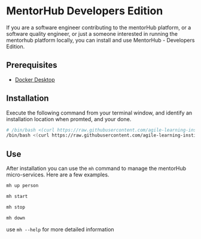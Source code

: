 # MentorHub Developers Edition

If you are a software engineer contributing to the mentorHub platform, or a software quality engineer, or just a someone interested in running the mentorhub platform locally, you can install and use MentorHub - Developers Edition.

## Prerequisites

- [Docker Desktop](https://www.docker.com/products/docker-desktop/)

## Installation

Execute the following command from your terminal window, and identify an installation location when promted, and your done.

```bash
# /bin/bash <(curl https://raw.githubusercontent.com/agile-learning-institute/mentorHub/main/mentorHub-developer-edition/install)
/bin/bash <(curl https://raw.githubusercontent.com/agile-learning-institute/mentorHub/mentorhub-developers-edition/mentorHub-developer-edition/install)
```

## Use

After installation you can use the ``mh`` command to manage the mentorHub micro-services. Here are a few examples.

```bash
mh up person
```

```bash
mh start
```

```bash
mh stop
```

```bash
mh down
```

use ``mh --help`` for more detailed information
